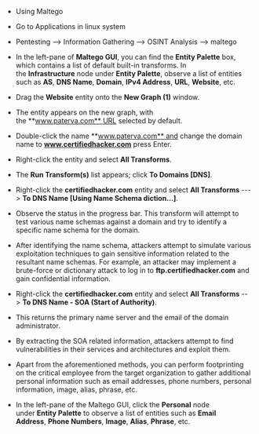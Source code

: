 - Using Maltego
- Go to Applications in linux system
- Pentesting --> Information Gathering --> OSINT Analysis --> maltego
- In the left-pane of **Maltego GUI**, you can find the **Entity Palette** box, which contains a list of default built-in transforms. In the **Infrastructure** node under **Entity Palette**, observe a list of entities such as **AS**, **DNS Name**, **Domain**, **IPv4 Address**, **URL**, **Website**, etc.
- Drag the **Website** entity onto the **New Graph (1)** window.
- The entity appears on the new graph, with the **www.paterva.com** URL selected by default.
- Double-click the name **www.paterva.com** and change the domain name to **www.certifiedhacker.com** press Enter.
- Right-click the entity and select **All Transforms**.
- The **Run Transform(s)** list appears; click **To Domains [DNS]**.
- Right-click the **certifiedhacker.com** entity and select **All Transforms** ---> **To DNS Name [Using Name Schema diction…]**.
- Observe the status in the progress bar. This transform will attempt to test various name schemas against a domain and try to identify a specific name schema for the domain.
- After identifying the name schema, attackers attempt to simulate various exploitation techniques to gain sensitive information related to the resultant name schemas. For example, an attacker may implement a brute-force or dictionary attack to log in to **ftp.certifiedhacker.com** and gain confidential information.
- Right-click the **certifiedhacker.com** entity and select **All Transforms** --> **To DNS Name - SOA (Start of Authority)**.
- This returns the primary name server and the email of the domain administrator.
- By extracting the SOA related information, attackers attempt to find vulnerabilities in their services and architectures and exploit them.

- Apart from the aforementioned methods, you can perform footprinting on the critical employee from the target organization to gather additional personal information such as email addresses, phone numbers, personal information, image, alias, phrase, etc.
- In the left-pane of the Maltego GUI, click the **Personal** node under **Entity Palette** to observe a list of entities such as **Email Address**, **Phone Numbers**, **Image**, **Alias**, **Phrase**, etc.
